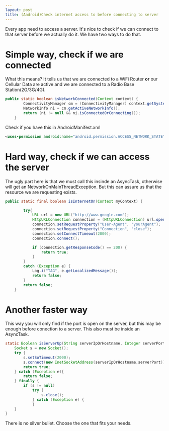 ```yaml
---
layout: post
title: (Android)Check internet access to before connecting to server
---
```

Every app need to access a server. It's nice to check if we can connect to that server before we actually do it.
We have two ways to do that.

# Simple way, check if we are connected

What this means? It tells us that we are connected to a WiFi Router **or** our Cellular Data are active and we are connected to a Radio Base Station(2G/3G/4G).

```java
public static boolean isNetworkConnected(Context context) {
		ConnectivityManager cm = (ConnectivityManager) context.getSystemService(Context.CONNECTIVITY_SERVICE);
		NetworkInfo ni = cm.getActiveNetworkInfo();
		return (ni != null && ni.isConnectedOrConnecting());
	}
```
Check if you have this in AndroidManifest.xml

```xml
<uses-permission android:name="android.permission.ACCESS_NETWORK_STATE" />
```

# Hard way, check if we can access the server

The ugly part here is that we must call this insinde an AsyncTask, otherwise will get an NetworkOnMainThreadException. But this can assure us that the resource we are requesting exists.

```java
public static final boolean isInternetOn(Context myContext) {

		try{
			URL url = new URL("http://www.google.com");
			HttpURLConnection connection = (HttpURLConnection) url.openConnection();
			connection.setRequestProperty("User-Agent", "yourAgent");
			connection.setRequestProperty("Connection", "close");
			connection.setConnectTimeout(2000);
			connection.connect();

			if (connection.getResponseCode() == 200) {
				return true;
			}
		}
		catch (Exception e) {
			Log.i("TAG", e.getLocalizedMessage());
			return false;
		}
		return false;
	}
```

# Another faster way

This way you will only find if the port is open on the server, but this may be enough before conection to a server. This also must be inside an AsyncTask.

```java
static Boolean isServerUp(String serverIpOrHostname, Integer serverPort){
	Socket s = new Socket();
	try {
		s.setSoTimeout(2000);
		s.connect(new InetSocketAddress(serverIpOrHostname,serverPort));
		return true;
	} catch (Exception e){
		return false;
	} finally {
		if (s != null)
			try {
				s.close();
			} catch (Exception e) {
			}
	}
}
```

There is no silver bullet. Choose the one that fits your needs. 
